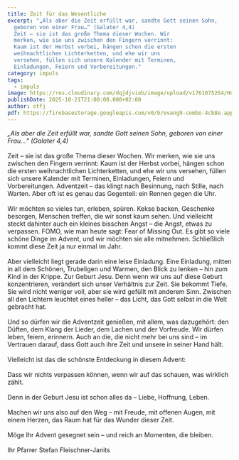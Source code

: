 ```yaml
---
title: Zeit für das Wesentliche
excerpt: "„Als aber die Zeit erfüllt war, sandte Gott seinen Sohn,
  geboren von einer Frau…“ (Galater 4,4)
  Zeit – sie ist das große Thema dieser Wochen. Wir
  merken, wie sie uns zwischen den Fingern verrinnt:
  Kaum ist der Herbst vorbei, hängen schon die ersten
  weihnachtlichen Lichterketten, und ehe wir uns
  versehen, füllen sich unsere Kalender mit Terminen,
  Einladungen, Feiern und Vorbereitungen."
category: impuls
tags:
  - impuls
image: https://res.cloudinary.com/dqjdjviob/image/upload/v1761075264/Homepage/News/titelseite_small_vtival.jpg
publishDate: 2025-10-21T21:00:00.000+02:00
author: stfj
pdf: https://firebasestorage.googleapis.com/v0/b/evang9-combo-4cb8e.appspot.com/o/zeitung%2FGemeindezeitung202506.pdf?alt=media&token=4fbb02bd-3e31-4969-a39d-defbcdfd17cf
---
```

*„Als aber die Zeit erfüllt war, sandte Gott seinen Sohn,
geboren von einer Frau…“ (Galater 4,4)*</br></br>
Zeit – sie ist das große Thema dieser Wochen. Wir
merken, wie sie uns zwischen den Fingern verrinnt:
Kaum ist der Herbst vorbei, hängen schon die ersten
weihnachtlichen Lichterketten, und ehe wir uns
versehen, füllen sich unsere Kalender mit Terminen,
Einladungen, Feiern und Vorbereitungen. Adventzeit –
das klingt nach Besinnung, nach Stille, nach Warten. Aber
oft ist es genau das Gegenteil: ein Rennen gegen die Uhr.</br></br>
Wir möchten so vieles tun, erleben, spüren. Kekse
backen, Geschenke besorgen, Menschen treffen, die
wir sonst kaum sehen. Und vielleicht steckt dahinter
auch ein kleines bisschen Angst – die Angst, etwas zu
verpassen. FOMO, wie man heute sagt: Fear of Missing
Out. Es gibt so viele schöne Dinge im Advent, und wir
möchten sie alle mitnehmen. Schließlich kommt diese
Zeit ja nur einmal im Jahr.</br></br>
Aber vielleicht liegt gerade darin eine leise Einladung.
Eine Einladung, mitten in all dem Schönen, Trubeligen
und Warmen, den Blick zu lenken – hin zum Kind in der
Krippe. Zur Geburt Jesu. Denn wenn wir uns auf diese
Geburt konzentrieren, verändert sich unser Verhältnis
zur Zeit. Sie bekommt Tiefe. Sie wird nicht weniger voll,
aber sie wird gefüllt mit anderem Sinn. Zwischen all den
Lichtern leuchtet eines heller – das
Licht, das Gott selbst in die Welt
gebracht hat.</br></br>
Und so dürfen wir die Adventzeit
genießen, mit allem, was dazugehört:
den Düften, dem Klang
der Lieder, dem Lachen und der
Vorfreude. Wir dürfen leben, feiern,
erinnern. Auch an die, die nicht mehr
bei uns sind – im Vertrauen darauf, dass Gott auch ihre
Zeit und unsere in seiner Hand hält.</br></br>
Vielleicht ist das die schönste Entdeckung in diesem Advent:</br></br>
Dass wir nichts verpassen können, wenn wir auf das
schauen, was wirklich zählt.</br></br>
Denn in der Geburt Jesu ist schon alles da – Liebe,
Hoffnung, Leben.</br></br>
Machen wir uns also auf den Weg – mit Freude, mit
offenen Augen, mit einem Herzen, das Raum hat für das
Wunder dieser Zeit.</br></br>
Möge Ihr Advent gesegnet sein – und reich an
Momenten, die bleiben.</br></br>
Ihr Pfarrer Stefan Fleischner-Janits